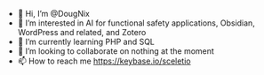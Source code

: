 - 👋 Hi, I’m @DougNix
- 👀 I’m interested in AI for functional safety applications, Obsidian, WordPress and related, and Zotero
- 🌱 I’m currently learning PHP and SQL
- 💞️ I’m looking to collaborate on nothing at the moment
- 📫 How to reach me https://keybase.io/sceletio

<!---
DougNix/DougNix is a ✨ special ✨ repository because its `README.md` (this file) appears on your GitHub profile.
You can click the Preview link to take a look at your changes.
--->

